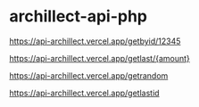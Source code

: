 # archillect-api-php
https://api-archillect.vercel.app/getbyid/12345

https://api-archillect.vercel.app/getlast/{amount}

https://api-archillect.vercel.app/getrandom

https://api-archillect.vercel.app/getlastid
